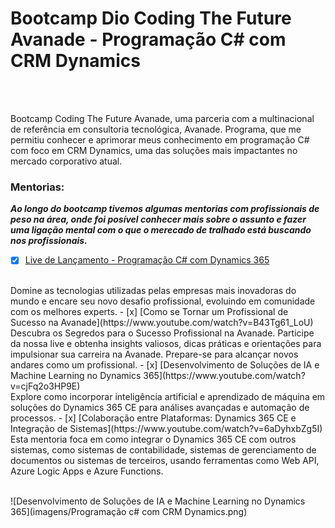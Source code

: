 # Bootcamp Dio Coding The Future Avanade - Programação C# com CRM Dynamics 
<br>
<br>
<p>Bootcamp Coding The Future Avanade, uma parceria com a multinacional de referência em consultoria tecnológica, Avanade. Programa, que me permitiu conhecer e aprimorar meus conhecimento em programação C# com foco em CRM Dynamics, uma das soluções mais impactantes no mercado corporativo atual.</p>


### Mentorias:
***Ao longo do bootcamp tivemos algumas mentorias com profissionais de peso na área, onde foi posível conhecer mais sobre o assunto e fazer uma ligação mental com o que o merecado de tralhado está buscando nos profissionais.***
- [x] [Live de Lançamento - Programação C# com Dynamics 365](https://www.youtube.com/watch?v=MDZkUu-uz94)
<br>
Domine as tecnologias utilizadas pelas empresas mais inovadoras do mundo e encare seu novo desafio profissional, evoluindo em comunidade com os melhores experts.
- [x] [Como se Tornar um Profissional de Sucesso na Avanade](https://www.youtube.com/watch?v=B43Tg61_LoU)
<br>
Descubra os Segredos para o Sucesso Profissional na Avanade. Participe da nossa live e obtenha insights valiosos, dicas práticas e orientações para impulsionar sua carreira na Avanade. Prepare-se para alcançar novos andares como um profissional.
- [x] [Desenvolvimento de Soluções de IA e Machine Learning no Dynamics 365](https://www.youtube.com/watch?v=cjFq2o3HP9E)
<br>
Explore como incorporar inteligência artificial e aprendizado de máquina em soluções do Dynamics 365 CE para análises avançadas e automação de processos.
- [x] [Colaboração entre Plataformas: Dynamics 365 CE e Integração de Sistemas](https://www.youtube.com/watch?v=6aDyhxbZg5I)
    Esta mentoria foca em como integrar o Dynamics 365 CE com outros sistemas, como sistemas de contabilidade, sistemas de gerenciamento de documentos ou sistemas de terceiros, usando ferramentas como Web API, Azure Logic Apps e Azure Functions.

<br>
<br>

![Desenvolvimento de Soluções de IA e Machine Learning no Dynamics 365](imagens/Programação c# com CRM Dynamics.png)




   


     
       


